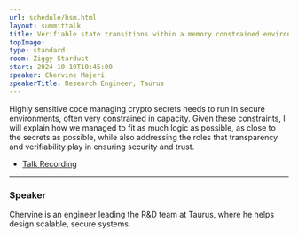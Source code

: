```yaml
---
url: schedule/hsm.html
layout: summittalk
title: Verifiable state transitions within a memory constrained environment
topImage:
type: standard
room: Ziggy Stardust
start: 2024-10-10T10:45:00
speaker: Chervine Majeri
speakerTitle: Research Engineer, Taurus
---
```


<div class="font-google font-medium">

Highly sensitive code managing crypto secrets needs to run in secure environments, often very constrained in capacity. Given these constraints, I will explain how we managed to fit as much logic as possible, as close to the secrets as possible, while also addressing the roles that transparency and verifiability play in ensuring security and trust.

* [Talk Recording](https://youtu.be/qShvsLhSjgs?si=PY5G6Cg65lQVLD5T)

---

### Speaker

Chervine is an engineer leading the R&D team at Taurus, where he helps design scalable, secure systems.